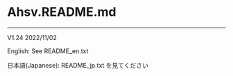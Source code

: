 # Ahsv.README.md
*************************************************************************
V1.24 2022/11/02

English:            See README_en.txt

日本語(Japanese):   README_jp.txt を見てください
